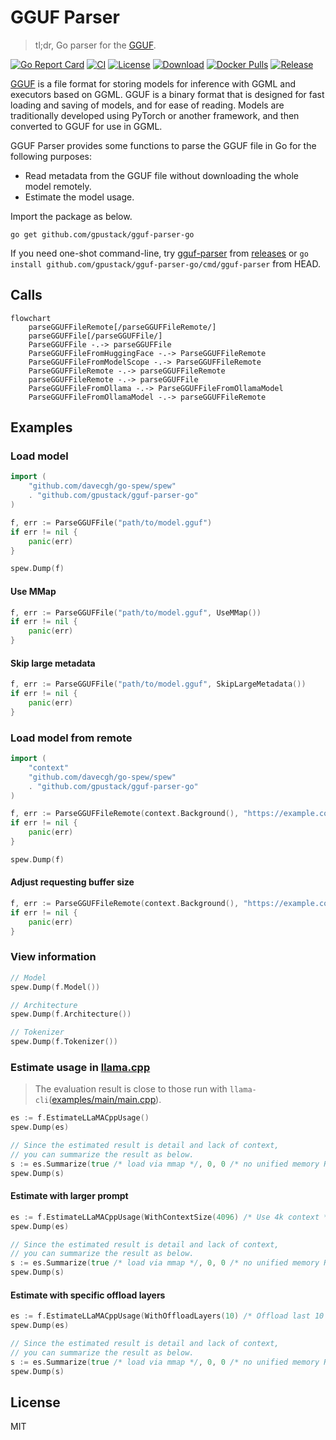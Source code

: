 # GGUF Parser

> tl;dr, Go parser for the [GGUF](https://github.com/ggerganov/ggml/blob/master/docs/gguf.md).

[![Go Report Card](https://goreportcard.com/badge/github.com/gpustack/gguf-parser-go)](https://goreportcard.com/report/github.com/gpustack/gguf-parser-go)
[![CI](https://img.shields.io/github/actions/workflow/status/gpustack/gguf-parser-go/cmd.yml?label=ci)](https://github.com/gpustack/gguf-parser-go/actions)
[![License](https://img.shields.io/github/license/gpustack/gguf-parser-go?label=license)](https://github.com/gpustack/gguf-parser-go#license)
[![Download](https://img.shields.io/github/downloads/gpustack/gguf-parser-go/total)](https://github.com/gpustack/gguf-parser-go/releases)
[![Docker Pulls](https://img.shields.io/docker/pulls/gpustack/gguf-parser)](https://hub.docker.com/r/gpustack/gguf-parser)
[![Release](https://img.shields.io/github/v/release/gpustack/gguf-parser-go)](https://github.com/gpustack/gguf-parser-go/releases/latest)

[GGUF](https://github.com/ggerganov/ggml/blob/master/docs/gguf.md) is a file format for storing models for inference
with GGML and executors based on GGML. GGUF is a binary format that is designed for fast loading and saving of models,
and for ease of reading. Models are traditionally developed using PyTorch or another framework, and then converted to
GGUF for use in GGML.

GGUF Parser provides some functions to parse the GGUF file in Go for the following purposes:

- Read metadata from the GGUF file without downloading the whole model remotely.
- Estimate the model usage.

Import the package as below.

```shell
go get github.com/gpustack/gguf-parser-go
```

If you need one-shot command-line, try [gguf-parser](./cmd/gguf-parser) from [releases](https://github.com/gpustack/gguf-parser-go/releases) or `go install github.com/gpustack/gguf-parser-go/cmd/gguf-parser` from HEAD.

## Calls

```mermaid
flowchart
    parseGGUFFileRemote[/parseGGUFFileRemote/]
    parseGGUFFile[/parseGGUFFile/]
    ParseGGUFFile -.-> parseGGUFFile
    ParseGGUFFileFromHuggingFace -.-> ParseGGUFFileRemote
    ParseGGUFFileFromModelScope -.-> ParseGGUFFileRemote
    ParseGGUFFileRemote -.-> parseGGUFFileRemote
    parseGGUFFileRemote -.-> parseGGUFFile
    ParseGGUFFileFromOllama -.-> ParseGGUFFileFromOllamaModel
    ParseGGUFFileFromOllamaModel -.-> parseGGUFFileRemote
```

## Examples

### Load model

```go
import (
    "github.com/davecgh/go-spew/spew"
    . "github.com/gpustack/gguf-parser-go"
)

f, err := ParseGGUFFile("path/to/model.gguf")
if err != nil {
    panic(err)
}

spew.Dump(f)

```

#### Use MMap

```go
f, err := ParseGGUFFile("path/to/model.gguf", UseMMap())
if err != nil {
    panic(err)
}

```

#### Skip large metadata

```go
f, err := ParseGGUFFile("path/to/model.gguf", SkipLargeMetadata())
if err != nil {
    panic(err)
}

```

### Load model from remote

```go
import (
    "context"
    "github.com/davecgh/go-spew/spew"
    . "github.com/gpustack/gguf-parser-go"
)

f, err := ParseGGUFFileRemote(context.Background(), "https://example.com/model.gguf")
if err != nil {
    panic(err)
}

spew.Dump(f)

```

#### Adjust requesting buffer size

```go
f, err := ParseGGUFFileRemote(context.Background(), "https://example.com/model.gguf", UseBufferSize(1 * 1024 * 1024) /* 1M */)
if err != nil {
    panic(err)
}

```

### View information

```go
// Model
spew.Dump(f.Model())

// Architecture
spew.Dump(f.Architecture())

// Tokenizer
spew.Dump(f.Tokenizer())

```

### Estimate usage in [llama.cpp](https://github.com/ggerganov/llama.cpp)

> The evaluation result is close to those run with `llama-cli`([examples/main/main.cpp](https://github.com/ggerganov/llama.cpp/blob/master/examples/main/main.cpp)).

```go
es := f.EstimateLLaMACppUsage()
spew.Dump(es)

// Since the estimated result is detail and lack of context,
// you can summarize the result as below.
s := es.Summarize(true /* load via mmap */, 0, 0 /* no unified memory RAM, VRAM footprint */)
spew.Dump(s)

```

#### Estimate with larger prompt

```go
es := f.EstimateLLaMACppUsage(WithContextSize(4096) /* Use 4k context */))
spew.Dump(es)

// Since the estimated result is detail and lack of context,
// you can summarize the result as below.
s := es.Summarize(true /* load via mmap */, 0, 0 /* no unified memory RAM, VRAM footprint */)
spew.Dump(s)

```

#### Estimate with specific offload layers

```go
es := f.EstimateLLaMACppUsage(WithOffloadLayers(10) /* Offload last 10 layers to GPU */))
spew.Dump(es)

// Since the estimated result is detail and lack of context,
// you can summarize the result as below.
s := es.Summarize(true /* load via mmap */, 0, 0 /* no unified memory RAM, VRAM footprint */)
spew.Dump(s)

```

## License

MIT

